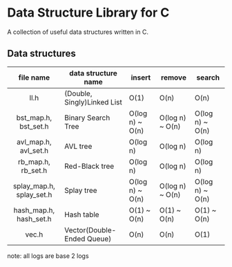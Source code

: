 # Data Structure Library for C
A collection of useful data structures written in C.

## Data structures
| file name | data structure name | insert | remove | search |
|:---------:|---------------------|--------|--------|--------|
| ll.h | (Double, Singly)Linked List | O(1) | O(n) | O(n) |
| bst\_map.h, bst\_set.h | Binary Search Tree | O(log n) ~ O(n) | O(log n) ~ O(n) | O(log n) ~ O(n) | 
| avl\_map.h, avl\_set.h | AVL tree | O(log n) | O(log n) | O(log n) |
| rb\_map.h, rb\_set.h | Red-Black tree | O(log n) | O(log n) | O(log n) |
| splay\_map.h, splay\_set.h | Splay tree | O(log n) ~ O(n) | O(log n) ~ O(n) | O(log n) ~ O(n) |
| hash\_map.h, hash\_set.h | Hash table | O(1) ~ O(n) | O(1) ~ O(n) | O(1) ~ O(n) |
| vec.h | Vector(Double-Ended Queue) | O(n) | O(n) | O(1) |

note: all logs are base 2 logs
